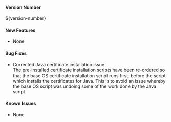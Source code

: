 #### Version Number
${version-number}

#### New Features
 - None

#### Bug Fixes
 - Corrected Java certificate installation issue  
    The pre-installed certificate installation scripts have been re-ordered so that the base OS certificate installation script runs first, before the script which installs the certificates for Java.  This is to avoid an issue whereby the base OS script was undoing some of the work done by the Java script.

#### Known Issues
 - None

